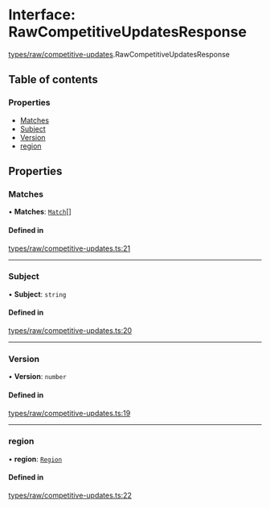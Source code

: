 # Interface: RawCompetitiveUpdatesResponse

[types/raw/competitive-updates](../modules/types_raw_competitive_updates.md).RawCompetitiveUpdatesResponse

## Table of contents

### Properties

- [Matches](types_raw_competitive_updates.RawCompetitiveUpdatesResponse.md#matches)
- [Subject](types_raw_competitive_updates.RawCompetitiveUpdatesResponse.md#subject)
- [Version](types_raw_competitive_updates.RawCompetitiveUpdatesResponse.md#version)
- [region](types_raw_competitive_updates.RawCompetitiveUpdatesResponse.md#region)

## Properties

### Matches

• **Matches**: [`Match`](types_raw_competitive_updates.Match.md)[]

#### Defined in

[types/raw/competitive-updates.ts:21](https://github.com/jameslinimk/unofficial-valorant-api/blob/e0f8f42/package/src/types/raw/competitive-updates.ts#L21)

___

### Subject

• **Subject**: `string`

#### Defined in

[types/raw/competitive-updates.ts:20](https://github.com/jameslinimk/unofficial-valorant-api/blob/e0f8f42/package/src/types/raw/competitive-updates.ts#L20)

___

### Version

• **Version**: `number`

#### Defined in

[types/raw/competitive-updates.ts:19](https://github.com/jameslinimk/unofficial-valorant-api/blob/e0f8f42/package/src/types/raw/competitive-updates.ts#L19)

___

### region

• **region**: [`Region`](../modules/types_general.md#region)

#### Defined in

[types/raw/competitive-updates.ts:22](https://github.com/jameslinimk/unofficial-valorant-api/blob/e0f8f42/package/src/types/raw/competitive-updates.ts#L22)
